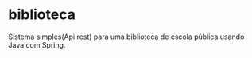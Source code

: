# biblioteca
Sistema simples(Api rest) para uma biblioteca de escola pública usando Java com Spring.
